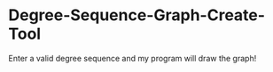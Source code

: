 # Degree-Sequence-Graph-Create-Tool
Enter a valid degree sequence and my program will draw the graph!
